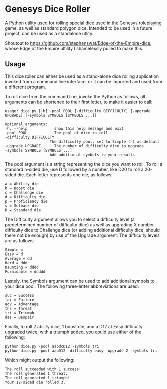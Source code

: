 Genesys Dice Roller
==============================

A Python utility used for rolling special dice used in the Genesys roleplaying game, as well as standard polygon dice. Intended to be used in a future project, can be used as a standalone utlity.

Shoutout to https://github.com/stephenswat/Edge-of-the-Empire-dice, whose Edge of the Empire ultility I shamelessly pulled to make this.

Usage
-----

This dice roller can either be used as a stand-alone dice rolling application invoked from a command line interface, or it can be imported and used from a different program.

To roll dice from the command line, invoke the Python as follows, all arguments can be shortened to their first letter, to make it easier to call:

	usage: dice.py [-h] -pool POOL [-difficulty DIFFICULTY] [-upgrade UPGRADE] [-symbols SYMBOLS [SYMBOLS ...]]

	optional arguments:
  	-h, --help            show this help message and exit
	-pool POOL            The pool of dice to roll
	-difficulty DIFFICULTY
	                    The difficulty pool, set to Simple (-) as default
	-upgrade UPGRADE      The number of difficulty dice to upgrade
	-symbols SYMBOLS [SYMBOLS ...]
                        Add additional symbols to your results

The pool argument is a string representing the dice you want to roll. To roll a standard n-sided die, use D followed by a number, like D20 to roll a 20-sided die. Each letter represents one die, as follows:

	a = Ability die
	b = Boost die
	c = Challenge die
	d = Difficulty die
	p = Proficiency die
	s = Setback die
	D = Standard die

The Difficulty argument allows you to select a difficulty level (a predetermined number of difficulty dice) as well as upgrading X number difficulty dice to Challenge dice (or adding additional difficulty dice, should there not be enough) by use of the Upgrade argument. The difficulty levels are as follows:

	Simple = -
    Easy = d
    Average = dd
    Hard = ddd
    Daunting = dddd
    Formidable = ddddd

Lastely, the Symbols argument can be used to add additional symbols to your dice pool. The following three-letter abbreviations are used: 
   
    suc = Success
    fai = Failure
    adv = Advantage
    thr = Threat
    tri = Triumph
    des = Despair

Finally, to roll 2 ability dice, 1 boost die, and a D12 at Easy difficulty upgraded twice, with a triumph added, you could use either of the following:

	python dice.py -pool aabdcD12 -symbols tri
	python dice.py -pool aabD12 -difficulty easy -upgrade 2 -symbols tri

Which might output the following:

	The roll succeeded with 1 success!
	The roll generated 1 threat.
	The roll generated 1 triumph!
	Your 12-sided die rolled 3.
